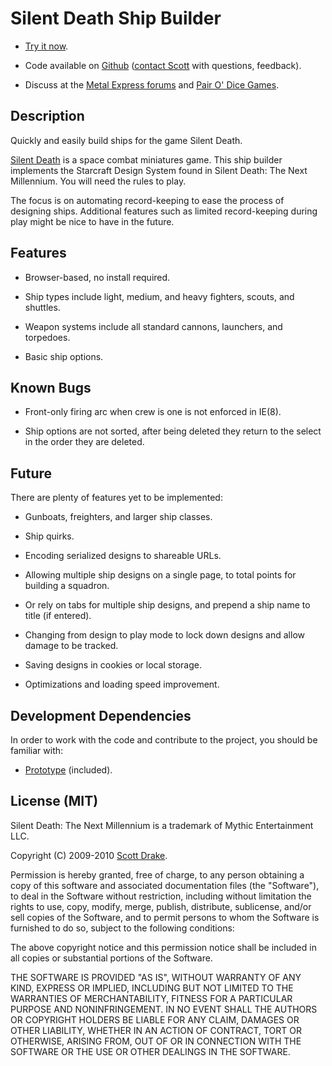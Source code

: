 # Silent Death Ship Builder

  * [Try it now][1].

  * Code available on [Github][2] ([contact Scott][3] with questions, feedback).

  * Discuss at the [Metal Express forums][4] and [Pair O' Dice Games][5].

   [1]: http://silentdeath.pairodicegames.com/

   [2]: http://github.com/drakes/sd_ship_builder

   [3]: http://3dmdesign.com/about

   [4]: http://www.metal-express.net/forum/index.php?board=6.0

   [5]: http://games-blog.pairodicegames.com/games/silent-death

## Description

Quickly and easily build ships for the game Silent Death.

[Silent Death][6] is a space combat miniatures game. This ship builder implements the Starcraft Design System found in Silent Death: The Next Millennium. You will need the rules to play.

   [6]: http://www.ironcrown.com/?page_id=232

The focus is on automating record-keeping to ease the process of designing ships. Additional features such as limited record-keeping during play might be nice to have in the future.

## Features

  * Browser-based, no install required.

  * Ship types include light, medium, and heavy fighters, scouts, and shuttles.

  * Weapon systems include all standard cannons, launchers, and torpedoes.

  * Basic ship options.

## Known Bugs

  * Front-only firing arc when crew is one is not enforced in IE(8).

  * Ship options are not sorted, after being deleted they return to the select in the order they are deleted.

## Future

There are plenty of features yet to be implemented:

  * Gunboats, freighters, and larger ship classes.

  * Ship quirks.

  * Encoding serialized designs to shareable URLs.

  * Allowing multiple ship designs on a single page, to total points for building a squadron.

  * Or rely on tabs for multiple ship designs, and prepend a ship name to title (if entered).

  * Changing from design to play mode to lock down designs and allow damage to be tracked.

  * Saving designs in cookies or local storage.

  * Optimizations and loading speed improvement.

## Development Dependencies

In order to work with the code and contribute to the project, you should be familiar with:

  * [Prototype][7] (included).

   [7]: http://prototypejs.org/

## License (MIT)

Silent Death: The Next Millennium is a trademark of Mythic Entertainment LLC.

Copyright (C) 2009-2010 [Scott Drake][8].

   [8]: http://scottdrake.info/

Permission is hereby granted, free of charge, to any person obtaining a copy of this software and associated documentation files (the "Software"), to deal in the Software without restriction, including without limitation the rights to use, copy, modify, merge, publish, distribute, sublicense, and/or sell copies of the Software, and to permit persons to whom the Software is furnished to do so, subject to the following conditions:

The above copyright notice and this permission notice shall be included in all copies or substantial portions of the Software.

THE SOFTWARE IS PROVIDED "AS IS", WITHOUT WARRANTY OF ANY KIND, EXPRESS OR IMPLIED, INCLUDING BUT NOT LIMITED TO THE WARRANTIES OF MERCHANTABILITY, FITNESS FOR A PARTICULAR PURPOSE AND NONINFRINGEMENT. IN NO EVENT SHALL THE AUTHORS OR COPYRIGHT HOLDERS BE LIABLE FOR ANY CLAIM, DAMAGES OR OTHER LIABILITY, WHETHER IN AN ACTION OF CONTRACT, TORT OR OTHERWISE, ARISING FROM, OUT OF OR IN CONNECTION WITH THE SOFTWARE OR THE USE OR OTHER DEALINGS IN THE SOFTWARE.
